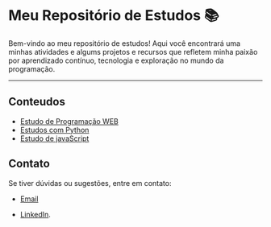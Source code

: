 # Meu Repositório de Estudos 📚

Bem-vindo ao meu repositório de estudos! Aqui você encontrará uma minhas atividades e algums projetos e  recursos que refletem minha paixão por aprendizado contínuo, tecnologia e exploração no mundo da programação.

---

## Conteudos 

- [Estudo de Programação WEB](/)
- [Estudos com Python](https://github.com/daykell1/Estudos/tree/estudo/Python)
- [Estudo de javaScript](/https://github.com/daykell1/Estudos/tree/estudo/JavaScript)


## Contato

Se tiver dúvidas ou sugestões, entre em contato:

- [Email](dayanekelly994@gmail.com)
 
- [LinkedIn](https://www.linkedin.com/in/dayane-kelly-7ab321239?lipi=urn%3Ali%3Apage%3Ad_flagship3_profile_view_base_contact_details%3Bm5aF2CdjQNSX2ElT4W5YqA%3D%3D).


